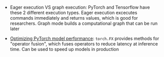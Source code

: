 - Eager execution VS graph execution: PyTorch and Tensorflow have these 2 different execution types. Eager execution excecutes commands immediately and returns values, which is good for researchers. Graph mode builds a computational graph that can be run later

- [Optimizing PyTorch model performance](https://pytorch.org/blog/optimizing-production-pytorch-performance-with-graph-transformations/): `torch.FX` provides methods for "operator fusion", which fuses operators to reduce latency at inference time. Can be used to speed up models in production

